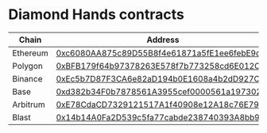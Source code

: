 # Diamond Hands contracts

| Chain    | Address                                    |
| -------- | ------------------------------------------ |
| Ethereum | [0xc6080AA875c89D55B8f4e61871a5fE1ee6febE9d](https://etherscan.io/address/0xc6080AA875c89D55B8f4e61871a5fE1ee6febE9d#code) |
| Polygon  | [0xBFB179f64b97378263E578f7b773258cd6E012C7](https://polygonscan.com/address/0xBFB179f64b97378263E578f7b773258cd6E012C7#code) |
| Binance  | [0xEc5b7D87F3CA6e82aD194b0E1608a4b2dD927CE5](https://bscscan.com/address/0xEc5b7D87F3CA6e82aD194b0E1608a4b2dD927CE5#code) |
| Base  | [0xd382b34F0b7878561A3955cef0000561a1973026](https://basescan.org/address/0xd382b34F0b7878561A3955cef0000561a1973026#code) |
| Arbitrum   | [0xE78CdaCD7329121517A1f40908e12A18c76E7928](https://arbiscan.io/address/0xE78CdaCD7329121517A1f40908e12A18c76E7928#code) |
| Blast   | [0x14b14A0Fa2D539c5fa77cabde238740393A8bb95](https://blastscan.io/address/0x14b14A0Fa2D539c5fa77cabde238740393A8bb95#code) |